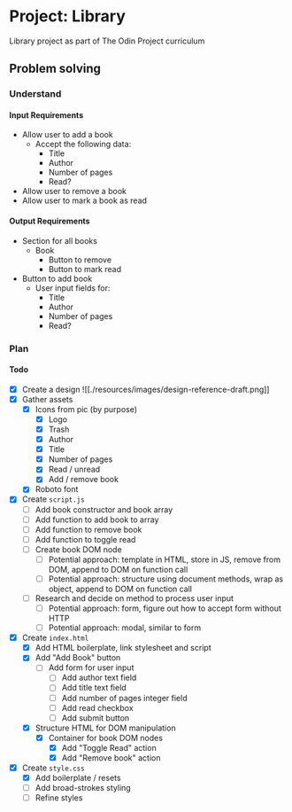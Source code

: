 # Project: Library

Library project as part of The Odin Project curriculum

## Problem solving

### Understand

#### Input Requirements

- Allow user to add a book
	- Accept the following data:
		- Title
		- Author
		- Number of pages
		- Read?
- Allow user to remove a book
- Allow user to mark a book as read

#### Output Requirements

- Section for all books
	- Book
		- Button to remove
		- Button to mark read
- Button to add book
	- User input fields for:
		- Title 
		- Author
		- Number of pages
		- Read?

### Plan

#### Todo

- [x] Create a design  ![[./resources/images/design-reference-draft.png]]
- [x] Gather assets
  - [x] Icons from pic (by purpose)
    - [x] Logo
    - [x] Trash
    - [x] Author
    - [x] Title
    - [x] Number of pages
    - [x] Read / unread
    - [x] Add / remove book
  - [x] Roboto font

- [x] Create `script.js`
	- [ ] Add book constructor and book array
	- [ ] Add function to add book to array
	- [ ] Add function to remove book
	- [ ] Add function to toggle read
	- [ ] Create book DOM node
		- [ ] Potential approach: template in HTML, store in JS,  remove from DOM, append to DOM on function call
		- [ ] Potential approach: structure using document methods, wrap as object, append to DOM on function call
	- [ ] Research and decide on method to process user input
		- [ ] Potential approach: form, figure out how to accept form without HTTP
		- [ ] Potential approach: modal, similar to form
- [x] Create `index.html`
	- [x] Add HTML boilerplate, link stylesheet and script
	- [x] Add "Add Book" button
		- [ ] Add form for user input
			- [ ] Add author text field
			- [ ] Add title text field
			- [ ] Add number of pages integer field
			- [ ] Add read checkbox
			- [ ] Add submit button
	- [x] Structure HTML for DOM manipulation
		- [x] Container for book DOM nodes
			- [x] Add "Toggle Read" action
			- [x] Add "Remove book" action
- [x] Create `style.css`
	- [x] Add boilerplate / resets
	- [ ] Add broad-strokes styling
	- [ ] Refine styles